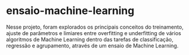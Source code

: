 # ensaio-machine-learning
Nesse projeto, foram explorados os principais conceitos do treinamento, ajuste de parâmetros e limiares entre overfitting e underfitting de vários algoritmos de Machine Learning dentro das tarefas de classificação, regressão e agrupamento, através de um ensaio de Machine Learning.
